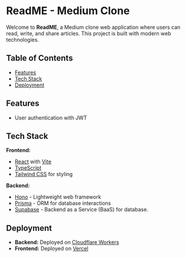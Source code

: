 # ReadME - Medium Clone

Welcome to **ReadME**, a Medium clone web application where users can read, write, and share articles. This project is built with modern web technologies.

## Table of Contents

- [Features](#features)
- [Tech Stack](#tech-stack)
- [Deployment](#deployment)

## Features

- User authentication with JWT


## Tech Stack

**Frontend:**
- [React](https://reactjs.org/) with [Vite](https://vitejs.dev/)
- [TypeScript](https://www.typescriptlang.org/)
- [Tailwind CSS](https://tailwindcss.com/) for styling

**Backend:**
- [Hono](https://hono.dev/) - Lightweight web framework
- [Prisma](https://www.prisma.io/) - ORM for database interactions
- [Supabase](https://supabase.io/) - Backend as a Service (BaaS) for database.

## Deployment

- **Backend:** Deployed on [Cloudflare Workers](https://workers.cloudflare.com/)
- **Frontend:** Deployed on [Vercel](https://vercel.com/)